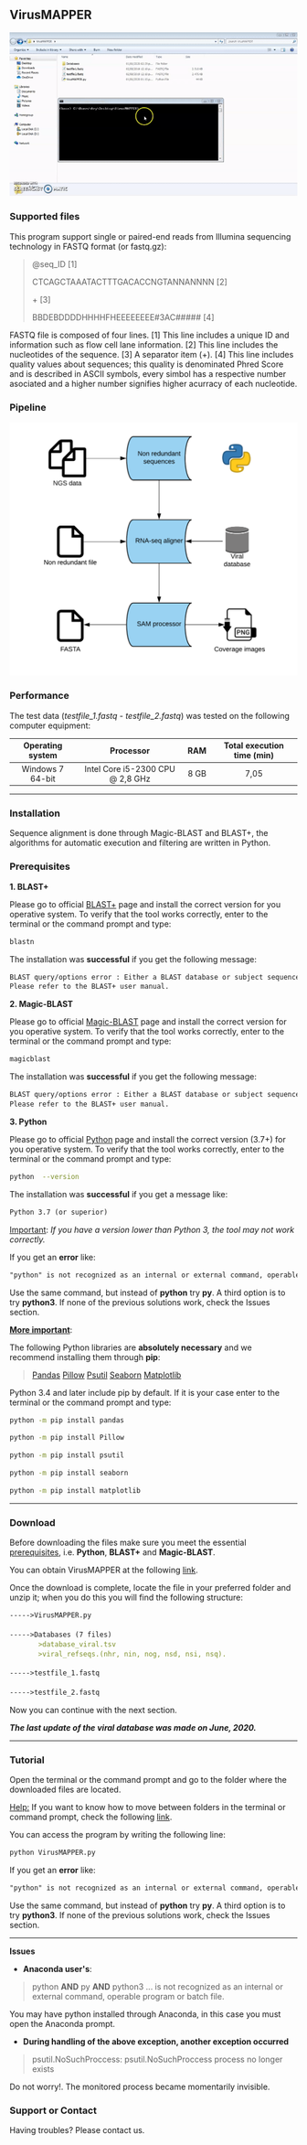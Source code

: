 ## VirusMAPPER

![Running](/images/VirusMAPPER.gif)

### Supported files

This program support single or paired-end reads from Illumina sequencing technology in FASTQ format (or fastq.gz):

>@seq_ID                              [1]
>
>CTCAGCTAAATACTTTGACACCNGTANNANNNN    [2]
> 
> \+                                  [3]
>
>BBDEBDDDDHHHHFHEEEEEEEE#3AC#####   [4]

FASTQ file is composed of four lines. [1] This line includes a unique ID and information such as flow cell lane information. [2] This line includes the nucleotides of the sequence. [3] A separator item (+). [4] This line includes quality values about sequences; this quality is denominated Phred Score and is described in ASCII symbols, every simbol has a respective number asociated and a higher number signifies higher acurracy of each nucleotide.


### Pipeline

![Pipeline](/images/flow_chart2.png)


### Performance

The test data (*testfile_1.fastq* - *testfile_2.fastq*) was tested on the following computer equipment:

| Operating system | Processor| RAM | Total execution time (min) |  
| :---: | :---: | :---: | :---: |
| Windows 7 64-bit | Intel Core i5-2300 CPU @ 2,8 GHz | 8 GB | 7,05 |

----

### Installation

Sequence alignment is done through Magic-BLAST and BLAST+, the algorithms for automatic execution and filtering are written in Python.

<a name="Prerequisites"></a>
### Prerequisites

**1. BLAST+**

Please go to official [BLAST+](https://blast.ncbi.nlm.nih.gov/Blast.cgi?CMD=Web&PAGE_TYPE=BlastDocs&DOC_TYPE=Download) page and install the correct version for you operative system. To verify that the tool works correctly, enter to the terminal or the command prompt and type: 

```sh
blastn
```

The installation was **successful** if you get the following message:

```markdown
BLAST query/options error : Either a BLAST database or subject sequence(s) must be specified
Please refer to the BLAST+ user manual.
```

**2. Magic-BLAST**

Please go to official [Magic-BLAST](https://ncbi.github.io/magicblast/doc/download.html) page and install the correct version for you operative system. To verify that the tool works correctly, enter to the terminal or the command prompt and type: 

```sh
magicblast
```

The installation was **successful** if you get the following message:

```markdown
BLAST query/options error : Either a BLAST database or subject sequence(s) must be specified
Please refer to the BLAST+ user manual.
```

**3. Python**

Please go to official [Python](https://www.python.org/downloads/) page and install the correct version (3.7+) for you operative system. To verify that the tool works correctly, enter to the terminal or the command prompt and type: 

```sh
python  --version
```

The installation was **successful** if you get a message like:

```markdown
Python 3.7 (or superior)
```

<ins>Important</ins>: *If you have a version lower than Python 3, the tool may not work correctly.*

If you get an **error** like:

```markdown
"python" is not recognized as an internal or external command, operable program or batch file.
```

Use the same command, but instead of **python** try **py**. A third option is to try **python3**. If none of the previous solutions work, check the Issues section.

<ins>**More important**</ins>:

The following Python libraries are **absolutely necessary** and we recommend installing them through **pip**:

> [Pandas](https://pypi.org/project/pandas/)
> [Pillow](https://pypi.org/project/Pillow/)
> [Psutil](https://pypi.org/project/psutil/)
> [Seaborn](https://pypi.org/project/seaborn/)
> [Matplotlib](https://pypi.org/project/matplotlib/)


Python 3.4 and later include pip by default. If it is your case enter to the terminal or the command prompt and type:

```sh
python -m pip install pandas
```
```sh
python -m pip install Pillow
```
```sh
python -m pip install psutil
```
```sh
python -m pip install seaborn
```
```sh
python -m pip install matplotlib
```

----

### Download

Before downloading the files make sure you meet the essential [prerequisites](#Prerequisites), i.e. **Python**, **BLAST+** and **Magic-BLAST**. 

You can obtain VirusMAPPER at the following [link](https://drive.google.com/drive/folders/1NBjtZpNYpZfPIJHLkxxLK43vpdDl5YPu?usp=sharing).

Once the download is complete, locate the file in your preferred folder and unzip it; when you do this you will find the following structure:

```markdown
----->VirusMAPPER.py
       
----->Databases (7 files)
       >database_viral.tsv
       >viral_refseqs.(nhr, nin, nog, nsd, nsi, nsq).
       
----->testfile_1.fastq

----->testfile_2.fastq
```

Now you can continue with the next section.

***The last update of the viral database was made on June, 2020.***

----

### Tutorial

Open the terminal or the command prompt and go to the folder where the downloaded files are located.

<ins>Help:</ins> If you want to know how to move between folders in the terminal or command prompt, check the following [link](https://biotecnologiamicrobianaunalmed.github.io/terminal-basics/).

You can access the program by writing the following line:

```markdown
python VirusMAPPER.py
```

If you get an **error** like:

```markdown
"python" is not recognized as an internal or external command, operable program or batch file.
```

Use the same command, but instead of **python** try **py**. A third option is to try **python3**. If none of the previous solutions work, check the Issues section.

----

**Issues**

- **Anaconda user's**:

> python **AND** py **AND** python3 ... is not recognized as an internal or external command, operable program or batch file.

You may have python installed through Anaconda, in this case you must open the Anaconda prompt.

- **During handling of the above exception, another exception occurred**

> psutil.NoSuchProccess: psutil.NoSuchProccess process no longer exists

Do not worry!. The monitored process became momentarily invisible.

### Support or Contact

Having troubles? Please contact us.
